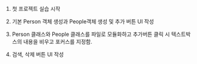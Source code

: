 1. 첫 프로젝트 실습 시작

2. 기본 Person 객체 생성과 People객체 생성 및 
추가 버튼 UI 작성

3. Person 클래스와 People 클래스를 파일로 모듈화하고 추가버튼 클릭 시 텍스트박스의 내용을 비우고 포커스를 지정함.

4. 검색, 삭제 버튼 UI 작성